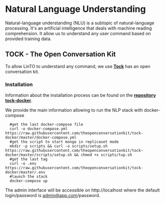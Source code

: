 # Natural Language Understanding

Natural-language understanding (NLU) is a subtopic of natural-language processing. It's an artificial intelligence that deals with machine reading comprehension. It allow us to understand any user command based on provided training data.

## TOCK - The Open Conversation Kit
To allow LinTO to understand any command, we use **[Tock](http://doc.tock.ai/tock/en/)** has an open conversation kit.

### Installation

Information about the installation process can be found on the **[repository tock-docker](https://github.com/theopenconversationkit/tock-docker)**.

We provide the main information allowing to run the NLP stack with docker-compose
```shell
  #get the last docker-compose file
  curl -o docker-compose.yml https://raw.githubusercontent.com/theopenconversationkit/tock-docker/master/docker-compose.yml
  #get the script to start mongo in replicaset mode
  mkdir -p scripts && curl -o scripts/setup.sh https://raw.githubusercontent.com/theopenconversationkit/tock-docker/master/scripts/setup.sh && chmod +x scripts/tup.sh
  #get the last tag
  curl -o .env https://raw.githubusercontent.com/theopenconversationkit/tock-docker/master/.env
  #launch the stack
  docker-compose up
```

The admin interface will be accessible on http://localhost where the default login/password is admin@app.com/password.